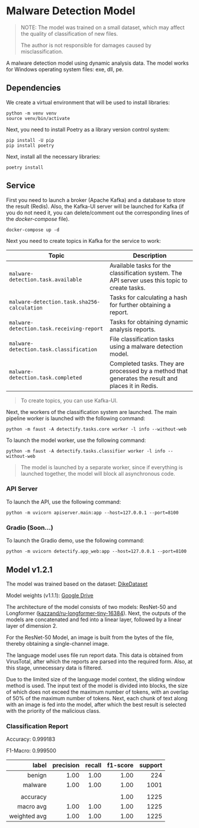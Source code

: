 # Malware Detection Model

> NOTE: The model was trained on a small dataset, which may affect the quality of
> classification of new files.
>
> The author is not responsible for damages caused by misclassification.

A malware detection model using dynamic analysis data. The model works for Windows
operating system files: exe, dll, pe.


## Dependencies

We create a virtual environment that will be used to install libraries:

```shell
python -m venv venv
source venv/bin/activate
```

Next, you need to install Poetry as a library version control system:

```shell
pip install -U pip
pip install poetry
```

Next, install all the necessary libraries:

```shell
poetry install
```


## Service

First you need to launch a broker (Apache Kafka) and a database to store the result (Redis).
Also, the Kafka-UI server will be launched for Kafka (if you do not need it, you can delete/comment
out the corresponding lines of the _docker-compose_ file).

```shell
docker-compose up -d
```

Next you need to create topics in Kafka for the service to work:

| Topic                                       | Description                                                                                       |
|---------------------------------------------|---------------------------------------------------------------------------------------------------|
| `malware-detection.task.available`          | Available tasks for the classification system. The API server uses this topic to create tasks.    |
| `malware-detection.task.sha256-calculation` | Tasks for calculating a hash for further obtaining a report.                                      |
| `malware-detection.task.receiving-report`   | Tasks for obtaining dynamic analysis reports.                                                     |                                                                                                         |
| `malware-detection.task.classification`     | File classification tasks using a malware detection model.                                        |
| `malware-detection.task.completed`          | Completed tasks. They are processed by a method that generates the result and places it in Redis. |

> To create topics, you can use Kafka-UI.


Next, the workers of the classification system are launched. The main pipeline worker is launched
with the following command:

```shell
python -m faust -A detectify.tasks.core worker -l info --without-web
```


To launch the model worker, use the following command:

```shell
python -m faust -A detectify.tasks.classifier worker -l info --without-web
```

> The model is launched by a separate worker, since if everything is launched together, the model will block all asynchronous code.


### API Server

To launch the API, use the following command:

```shell
python -m uvicorn apiserver.main:app --host=127.0.0.1 --port=8100
```


### Gradio (Soon...)

To launch the Gradio demo, use the following command:

```shell
python -m uvicorn detectify.app_web:app --host=127.0.0.1 --port=8100
```


## Model v1.2.1

The model was trained based on the dataset: [DikeDataset](https://github.com/iosifache/DikeDataset)

Model weights (v1.1.1): [Google Drive](https://drive.google.com/file/d/1gV8ZzvViB2iAro3-1g_Pi-bBxJ1kW2ax/view?usp=sharing)

The architecture of the model consists of two models: ResNet-50 and Longformer
([kazzand/ru-longformer-tiny-16384](https://huggingface.co/kazzand/ru-longformer-tiny-16384)). Next, the outputs
of the models are concatenated and fed into a linear layer, followed by a linear layer of dimension 2.

For the ResNet-50 Model, an image is built from the bytes of the file, thereby obtaining a single-channel image.

The language model uses file run report data. This data is obtained from VirusTotal, after which the reports are
parsed into the required form. Also, at this stage, unnecessary data is filtered.

Due to the limited size of the language model context, the sliding window method is used. The input text of the
model is divided into blocks, the size of which does not exceed the maximum number of tokens, with an overlap of
50% of the maximum number of tokens. Next, each chunk of text along with an image is fed into the model, after which
the best result is selected with the priority of the malicious class.

### Classification Report

Accuracy: 0.999183

F1-Macro: 0.999500

|        label | precision | recall | f1-score | support |
|-------------:|----------:|-------:|---------:|--------:|
|       benign |      1.00 |   1.00 |     1.00 |     224 |
|      malware |      1.00 |   1.00 |     1.00 |    1001 |
|              |           |        |          |         |
|     accuracy |           |        |     1.00 |    1225 |
|    macro avg |      1.00 |   1.00 |     1.00 |    1225 |
| weighted avg |      1.00 |   1.00 |     1.00 |    1225 |


